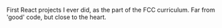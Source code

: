 First React projects I ever did, as the part of the FCC curriculum. Far from 'good' code, but close to the heart.

